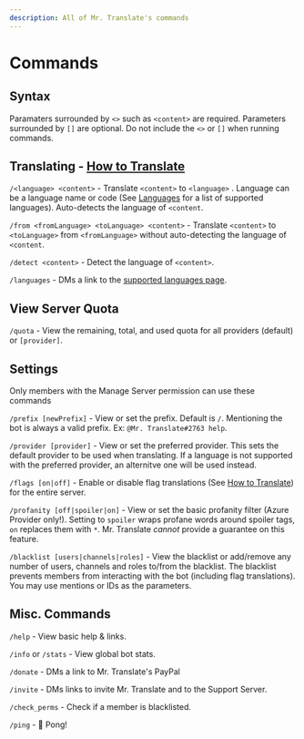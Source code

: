 ```yaml
---
description: All of Mr. Translate's commands
---
```


# Commands

## Syntax

Paramaters surrounded by `<>` such as `<content>` are required. Parameters surrounded by `[]` are optional. Do not include the `<>` or `[]` when running commands.

## Translating - [How to Translate](how-to.md)

`/<language> <content>` - Translate `<content>` to `<language>` . Language can be a language name or code \(See [Languages](languages.md) for a list of supported languages\). Auto-detects the language of `<content`.

`/from <fromLanguage> <toLanguage> <content>` - Translate `<content>` to `<toLanguage>` from `<fromLanguage>` without auto-detecting the language of `<content`.

`/detect <content>` - Detect the language of `<content>`.

`/languages` - DMs a link to the [supported languages page](languages.md).

## View Server Quota

`/quota` - View the remaining, total, and used quota for all providers \(default\) or `[provider]`.

## Settings

Only members with the Manage Server permission can use these commands

`/prefix [newPrefix]` - View or set the prefix. Default is `/`. Mentioning the bot is always a valid prefix. Ex: `@Mr. Translate#2763 help`.

`/provider [provider]` - View or set the preferred provider. This sets the default provider to be used when translating. If a language is not supported with the preferred provider, an alternitve one will be used instead.

`/flags [on|off]` - Enable or disable flag translations \(See [How to Translate](how-to.md#using-flag-reactions-to-translate)\) for the entire server.

`/profanity [off|spoiler|on]` - View or set the basic profanity filter \(Azure Provider only!\). Setting to `spoiler` wraps profane words around spoiler tags, `on` replaces them with `*`. Mr. Translate _cannot_ provide a guarantee on this feature.

`/blacklist [users|channels|roles]` - View the blacklist or add/remove any number of users, channels and roles to/from the blacklist. The blacklist prevents members from interacting with the bot \(including flag translations\). You may use mentions or IDs as the parameters.

## Misc. Commands

`/help` - View basic help & links.

`/info` or `/stats` - View global bot stats.

`/donate` - DMs a link to Mr. Translate's PayPal

`/invite` - DMs links to invite Mr. Translate and to the Support Server.

`/check_perms` - Check if a member is blacklisted.

`/ping` - 🏓 Pong!





